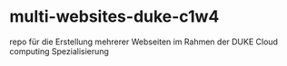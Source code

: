 # multi-websites-duke-c1w4

repo für die Erstellung mehrerer Webseiten im Rahmen der DUKE Cloud computing Spezialisierung 
